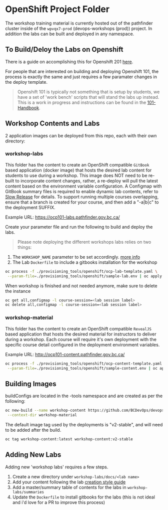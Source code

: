 # OpenShift Project Folder

The workshop training material is currently hosted out of the pathfinder cluster inside of the `wpvqx7-prod` (devops-workshops (prod)) project. In addition the labs can be built and deployed in
any namespace. 

## To Build/Deloy the Labs on Openshift

There is a guide on accomplishing this for Openshift 201 [here](201_materials/lab-install.md).

For people that are interested on building and deploying Openshift 101, the process is exactly the same and just requires a few paramater changes in the deploy template. 

> Openshift 101 is typically not something that is setup by students, we have a set of 'work bench' scripts that will stand the labs up instead. This is a work in progress and instructions can be found in the [101-Handbook](101_materials/Faciliator-Handbook.md).


## Workshop Contents and Labs

2 application images can be deployed from this repo, each with their own directory: 

### workshop-labs

This folder has the content to create an OpenShift compatible `GitBook` based application (docker image) that hosts the desired lab content for students to use during a workshop.  This image does NOT need to be re-built to incorporate content changes, rather, a re-deploy will pull the latest content based on the environment variable configuration. A Configmap with GitBook summary files is required to enable dynamic lab contents, refer to [Slow Release](workshop-labs/README.md) for details. To support running multiple courses overlapping, ensure that a branch is created for your course, and then add a "-a|b|c" to the deployment SUFFIX.

Example URL: <https://ocp101-labs.pathfinder.gov.bc.ca/>

Create your parameter file and run the following to build and deploy the labs. 
> Please note deploying the different workshops labs relies on two things:
1. The `WORKSHOP_NAME` parameter to be set accordingly. [more info](provisioning_tools/openshift/sample-lab.env)
2. The Lab `Dockerfile` to include a gitbooks installation for the workshop

``` bash
oc process -f ./provisioning_tools/openshift/ocp-lab-template.yaml \
 --param-file=./provisioning_tools/openshift/sample-lab.env | oc apply -f -
```

When workshop is finished and not needed anymore, make sure to delete the instance

``` bash
oc get all,configmap -l course-session=<lab session label>
oc delete all,configmap -l course-session=<lab session label>
```

### workshop-material

This folder has the content to create an OpenShift compatible `RevealJS` based application that hosts the desired material for instructors to deliver during a workshop.  Each course will require it's own deployment with the specific course detail configured in the deployment environment variables.

Example URL: <http://ocp101-content.pathfinder.gov.bc.ca/>

``` bash
oc process -f ./provisioning_tools/openshift/ocp-content-template.yaml \
 --param-file=./provisioning_tools/openshift/sample-content.env | oc apply -f -
```

## Building Images

buildConfigs are located in the -tools namespace and are created as per the following:

``` bash
oc new-build --name workshop-content https://github.com/BCDevOps/devops-platform-workshops.git \
 --context-dir workshop-material
```

The default image tag used by the deployments is "v2-stable", and will need to be added after the build.

``` bash
oc tag workshop-content:latest workshop-content:v2-stable
```

## Adding New Labs

Adding new 'workshop labs' requires a few steps.

1. Create a new directory under `workshop-labs/docs/<lab name>`
2. Add your content following the lab [creation style guide](workshop-labs/Lab-Content-Style-Guide.md)
3. Add a master/summary table of contents for the labs in `workshop-labs/summaries`
4. Update the `Dockerfile` to install gitbooks for the labs (this is not ideal and i'd love for a PR to improve this process)
